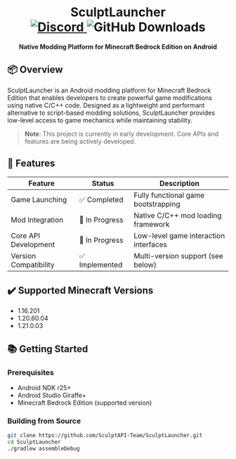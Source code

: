 <div align="center">
  <!-- <img src="path/logo.png" alt="SculptLauncher" width="150" height="150" /> -->
  
  <h1>SculptLauncher
    <br />
    <a href="https://discord.gg/TUKfADsC">
      <img alt="Discord" src="https://img.shields.io/discord/1401241266682859520?color=5865f2&label=Discord&style=flat" />
    </a>
    <img alt="GitHub Downloads" src="https://img.shields.io/github/downloads/your-username/SculptLauncher/total?style=flat">
  </h1>
  <p><strong>Native Modding Platform for Minecraft Bedrock Edition on Android</strong></p>
</div>

## 📦 Overview
SculptLauncher is an Android modding platform for Minecraft Bedrock Edition that enables developers to create powerful game modifications using native C/C++ code. Designed as a lightweight and performant alternative to script-based modding solutions, SculptLauncher provides low-level access to game mechanics while maintaining stability.

> **Note**: This project is currently in early development. Core APIs and features are being actively developed.

## 🚀 Features

| Feature                | Status        | Description                                     |
|------------------------|---------------|-------------------------------------------------|
| Game Launching         | ✅ Completed  | Fully functional game bootstrapping             |
| Mod Integration        | 🚧 In Progress| Native C/C++ mod loading framework              |
| Core API Development   | 🚧 In Progress| Low-level game interaction interfaces           |
| Version Compatibility  | ✅ Implemented| Multi-version support (see below)               |

## ✔️ Supported Minecraft Versions
- 1.16.201
- 1.20.60.04
- 1.21.0.03

## 📚 Getting Started
### Prerequisites
- Android NDK r25+
- Android Studio Giraffe+
- Minecraft Bedrock Edition (supported version)

### Building from Source
```bash
git clone https://github.com/SculptAPI-Team/SculptLauncher.git
cd SculptLauncher
./gradlew assembleDebug
